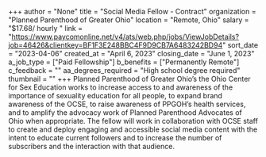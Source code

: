 +++
author = "None"
title = "Social Media Fellow - Contract"
organization = "Planned Parenthood of Greater Ohio"
location = "Remote, Ohio"
salary = "$17.68/ hourly "
link = "https://www.paycomonline.net/v4/ats/web.php/jobs/ViewJobDetails?job=46426&clientkey=BF1F3E248BBC4F9D9CB7A6483242BD94"
sort_date = "2023-04-06"
created_at = "April 6, 2023"
closing_date = "June 1, 2023"
a_job_type = ["Paid Fellowship"]
b_benefits = ["Permanently Remote"]
c_feedback = ""
aa_degrees_required = "High school degree required"
thumbnail = ""
+++
Planned Parenthood of Greater Ohio’s the Ohio Center for Sex Education works to increase access to and awareness of the importance of sexuality education for all people, to expand brand awareness of the OCSE, to raise awareness of PPGOH’s health services, and to amplify the advocacy work of Planned Parenthood Advocates of Ohio when appropriate. The fellow will work in collaboration with OCSE staff to create and deploy engaging and accessible social media content with the intent to educate current followers and to increase the number of subscribers and the interaction with that audience.
